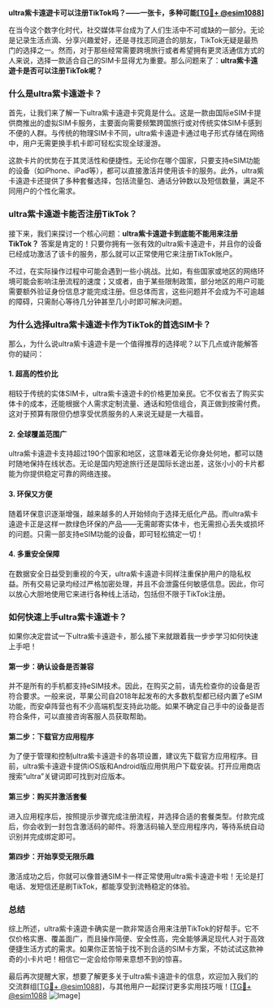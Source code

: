 **ultra紫卡遠遊卡可以注册TikTok吗？——一张卡，多种可能[[TG💪+ @esim1088](https://t.me/s/esim1088)]**

在当今这个数字化时代，社交媒体平台成为了人们生活中不可或缺的一部分。无论是记录生活点滴、分享兴趣爱好，还是寻找志同道合的朋友，TikTok无疑是最热门的选择之一。然而，对于那些经常需要跨境旅行或者希望拥有更灵活通信方式的人来说，选择一款适合自己的SIM卡显得尤为重要。那么问题来了：**ultra紫卡遠遊卡是否可以注册TikTok呢？**

### **什么是ultra紫卡遠遊卡？**

首先，让我们来了解一下ultra紫卡遠遊卡究竟是什么。这是一款由国际eSIM卡提供商推出的虚拟SIM卡服务，主要面向需要频繁跨国旅行或对传统实体SIM卡感到不便的人群。与传统的物理SIM卡不同，ultra紫卡遠遊卡通过电子形式存储在网络中，用户无需更换手机卡即可轻松实现全球漫游。

这款卡片的优势在于其灵活性和便捷性。无论你在哪个国家，只要支持eSIM功能的设备（如iPhone、iPad等），都可以直接激活并使用该卡的服务。此外，ultra紫卡遠遊卡还提供了多种套餐选择，包括流量包、通话分钟数以及短信数量，满足不同用户的个性化需求。

### **ultra紫卡遠遊卡能否注册TikTok？**

接下来，我们来探讨一个核心问题：**ultra紫卡遠遊卡到底能不能用来注册TikTok？** 答案是肯定的！只要你拥有一张有效的ultra紫卡遠遊卡，并且你的设备已经成功激活了该卡的服务，那么就可以正常使用它来注册TikTok账户。

不过，在实际操作过程中可能会遇到一些小挑战。比如，有些国家或地区的网络环境可能会影响注册流程的速度；又或者，由于某些限制政策，部分地区的用户可能需要额外验证身份信息才能完成注册。但总体而言，这些问题并不会成为不可逾越的障碍，只需耐心等待几分钟甚至几小时即可解决问题。

### **为什么选择ultra紫卡遠遊卡作为TikTok的首选SIM卡？**

那么，为什么说ultra紫卡遠遊卡是一个值得推荐的选择呢？以下几点或许能解答你的疑问：

#### **1. 超高的性价比**
相较于传统的实体SIM卡，ultra紫卡遠遊卡的价格更加亲民。它不仅省去了购买实体卡的成本，还能根据个人需求定制流量、通话和短信组合，真正做到按需付费。这对于预算有限但仍想享受优质服务的人来说无疑是一大福音。

#### **2. 全球覆盖范围广**
ultra紫卡遠遊卡支持超过190个国家和地区，这意味着无论你身处何地，都可以随时随地保持在线状态。无论是国内短途旅行还是国际长途出差，这张小小的卡片都能为你提供稳定可靠的网络连接。

#### **3. 环保又方便**
随着环保意识逐渐增强，越来越多的人开始倾向于选择无纸化产品。而ultra紫卡遠遊卡正是这样一款绿色环保的产品——无需邮寄实体卡，也无需担心丢失或损坏的问题。只需一部支持eSIM功能的设备，即可轻松搞定一切！

#### **4. 多重安全保障**
在数据安全日益受到重视的今天，ultra紫卡遠遊卡同样注重保护用户的隐私权益。所有交易记录均经过严格加密处理，并且不会泄露任何敏感信息。因此，你可以放心大胆地使用它来进行各种线上活动，包括但不限于TikTok注册。

### **如何快速上手ultra紫卡遠遊卡？**

如果你决定尝试一下ultra紫卡遠遊卡，那么接下来就跟着我一步步学习如何快速上手吧！

#### **第一步：确认设备是否兼容**
并不是所有的手机都支持eSIM技术。因此，在购买之前，请先检查你的设备是否符合要求。一般来说，苹果公司自2018年起发布的大多数机型都已经内置了eSIM功能，而安卓阵营也有不少高端机型支持此功能。如果不确定自己手中的设备是否符合条件，可以直接咨询客服人员获取帮助。

#### **第二步：下载官方应用程序**
为了便于管理和控制ultra紫卡遠遊卡的各项设置，建议先下载官方应用程序。目前，ultra紫卡遠遊卡提供iOS版和Android版应用供用户下载安装。打开应用商店搜索“ultra”关键词即可找到对应版本。

#### **第三步：购买并激活套餐**
进入应用程序后，按照提示步骤完成注册流程，并选择合适的套餐类型。付款完成后，你会收到一封包含激活码的邮件。将激活码输入至应用程序内，等待系统自动识别并完成绑定即可。

#### **第四步：开始享受无限乐趣**
激活成功之后，你就可以像普通SIM卡一样正常使用ultra紫卡遠遊卡啦！无论是打电话、发短信还是刷TikTok，都能享受到流畅稳定的体验。

### **总结**

综上所述，ultra紫卡遠遊卡确实是一款非常适合用来注册TikTok的好帮手。它不仅价格实惠、覆盖面广，而且操作简便、安全性高，完全能够满足现代人对于高效便捷生活方式的需求。如果你正苦恼于找不到合适的SIM卡方案，不妨试试这款神奇的小卡片吧！相信它一定会给你带来意想不到的惊喜。

最后再次提醒大家，想要了解更多关于ultra紫卡遠遊卡的信息，欢迎加入我们的交流群组[[TG💪+ @esim1088](https://t.me/s/esim1088)]，与其他用户一起探讨更多实用技巧哦！[[TG💪+ @esim1088](https://t.me/s/esim1088) ![Image](https://i.postimg.cc/4NQfJmqS/Snipaste-2025-05-13-00-14-12.png)]
